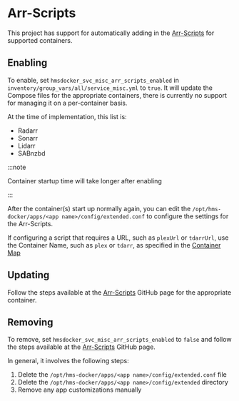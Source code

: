 # Arr-Scripts

This project has support for automatically adding in the [Arr-Scripts](https://github.com/RandomNinjaAtk/arr-scripts) for supported containers.

## Enabling

To enable, set `hmsdocker_svc_misc_arr_scripts_enabled` in `inventory/group_vars/all/service_misc.yml` to `true`. It will update the Compose files for the appropriate containers, there is currently no support for managing it on a per-container basis.

At the time of implementation, this list is:

- Radarr
- Sonarr
- Lidarr
- SABnzbd

:::note

Container startup time will take longer after enabling

:::

After the container(s) start up normally again, you can edit the `/opt/hms-docker/apps/<app name>/config/extended.conf` to configure the settings for the Arr-Scripts.

If configuring a script that requires a URL, such as `plexUrl` or `tdarrUrl`, use the Container Name, such as `plex` or `tdarr`, as specified in the [Container Map](../container-map.md)

## Updating

Follow the steps available at the [Arr-Scripts](https://github.com/RandomNinjaAtk/arr-scripts) GitHub page for the appropriate container.

## Removing

To remove, set `hmsdocker_svc_misc_arr_scripts_enabled` to `false` and follow the steps available at the [Arr-Scripts](https://github.com/RandomNinjaAtk/arr-scripts) GitHub page.

In general, it involves the following steps:

1. Delete the `/opt/hms-docker/apps/<app name>/config/extended.conf` file
2. Delete the `/opt/hms-docker/apps/<app name>/config/extended` directory
3. Remove any app customizations manually
